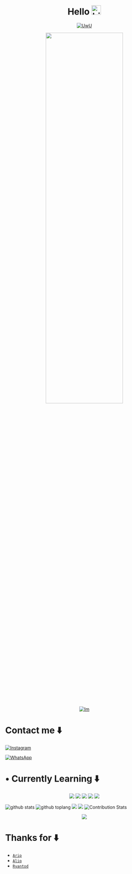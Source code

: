 <h1 align="center">Hello <img src="https://user-images.githubusercontent.com/1303154/88677602-1635ba80-d120-11ea-84d8-d263ba5fc3c0.gif" width="30px" alt="hi"><br></h1>

<p align="center">
  <a href="https://github.com/Rlxfly"><img src="http://readme-typing-svg.herokuapp.com?color=00FF00&center=true&vCenter=true&multiline=false&lines=Hi!+im+a+Newbie🙀;Currently+Learning+Javascript.;Don't+bully+me+>//<" alt="UwU">
</p>

<p align="center">
  <img src="https://telegra.ph/file/6c1a4668cd1e7856f7c0e.jpg" width="70%" height="55%" \>
<br>
    <a href="https://github.com/Rlxfly"><img title="Im" src="https://img.shields.io/badge/Hello-World-blue?style=for-the-badge&logo=windows"></a>
</p>

# Contact me ⬇️

[![Instagram](https://img.shields.io/badge/Instagram-ff63f0?style=for-the-badge&logo=instagram&logoColor=white)](https://instagram.com/hi.rellllll_)

 [![WhatsApp](https://img.shields.io/badge/WhatsApp-25D366?style=for-the-badge&logo=whatsapp&logoColor=white)](https://wa.me/6283720073017)
# • Currently Learning ⬇️

<p align="center">
  <img src="https://img.shields.io/badge/-JavaScript-black?style=flat-square&logo=javascript" />
  <img src="https://img.shields.io/badge/-Python-black?style=flat-square&logo=python" />
    <img src="https://img.shields.io/badge/-HTML-black?style=flat-square&logo=html5&logoColor=e34f26" />
  <img src="https://img.shields.io/badge/-CSS-black?style=flat-square&logo=css3&logoColor=1572b6" />
<img src="https://img.shields.io/badge/-Java-black?style=flat-square&logo=java" />

</p>

![github stats](https://github-readme-stats.vercel.app/api?username=Rlxfly&show_icons=true&theme=tokyonight)
![github toplang](https://github-readme-stats.vercel.app/api/top-langs/?username=Rlxfly&layout=compact&theme=nightowl)
<a href="https://github.com/Rlxfly"><img src="https://github-readme-streak-stats.herokuapp.com?user=Rlxfly&theme=tokyonight&hide_border=false&properties=background&border=%239611C5FF" /><a>
![](https://github-profile-summary-cards.vercel.app/api/cards/profile-details?username=Rlxfly&theme=monokai)
![Contribution Stats](https://next-github-tau.vercel.app/api/card?username=Rlxfly)
</p>

<p align="center">
  <img src="https://komarev.com/ghpvc/?username=Rlxfly&label=VIEWS&style=flat-square&color=blue" />
</p>

# Thanks for ⬇️

* [`Arip`](https://github.com/Akkun3704)
* [`Alip`](https://github.com/LitRHap)
* [`Ryantod`](https://github.com/HiRYN)

